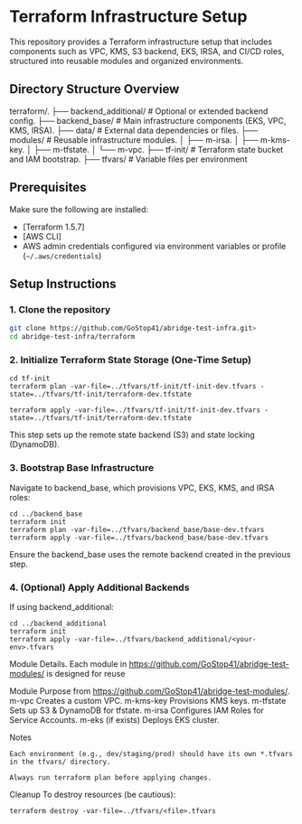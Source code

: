 # Terraform Infrastructure Setup

This repository provides a Terraform infrastructure setup that includes components such as VPC, KMS, S3 backend, EKS, IRSA, and CI/CD roles, structured into reusable modules and organized environments.

## Directory Structure Overview

terraform/. 
├── backend_additional/ # Optional or extended backend config. 
├── backend_base/ # Main infrastructure components (EKS, VPC, KMS, IRSA). 
├── data/ # External data dependencies or files. 
├── modules/ # Reusable infrastructure modules. 
│ ├── m-irsa. 
│ ├── m-kms-key. 
│ ├── m-tfstate. 
│ └── m-vpc. 
├── tf-init/ # Terraform state bucket and IAM bootstrap. 
├── tfvars/ # Variable files per environment  

## Prerequisites

Make sure the following are installed:

- [Terraform 1.5.7]
- [AWS CLI]
- AWS admin credentials configured via environment variables or profile (`~/.aws/credentials`)


## Setup Instructions

### 1. Clone the repository

```bash
git clone https://github.com/GoStop41/abridge-test-infra.git>
cd abridge-test-infra/terraform
```

### 2. Initialize Terraform State Storage (One-Time Setup)
```
cd tf-init
terraform plan -var-file=../tfvars/tf-init/tf-init-dev.tfvars -state=../tfvars/tf-init/terraform-dev.tfstate

terraform apply -var-file=../tfvars/tf-init/tf-init-dev.tfvars -state=../tfvars/tf-init/terraform-dev.tfstate
```

This step sets up the remote state backend (S3) and state locking (DynamoDB).

### 3. Bootstrap Base Infrastructure
Navigate to backend_base, which provisions VPC, EKS, KMS, and IRSA roles:
```
cd ../backend_base
terraform init
terraform plan -var-file=../tfvars/backend_base/base-dev.tfvars
terraform apply -var-file=../tfvars/backend_base/base-dev.tfvars
```

Ensure the backend_base uses the remote backend created in the previous step.

### 4. (Optional) Apply Additional Backends
If using backend_additional:
```
cd ../backend_additional
terraform init
terraform apply -var-file=../tfvars/backend_additional/<your-env>.tfvars
```

Module Details. 
Each module in https://github.com/GoStop41/abridge-test-modules/ is designed for reuse

Module  Purpose from https://github.com/GoStop41/abridge-test-modules/. 
m-vpc   Creates a custom VPC. 
m-kms-key   Provisions KMS keys. 
m-tfstate   Sets up S3 & DynamoDB for tfstate. 
m-irsa  Configures IAM Roles for Service Accounts. 
m-eks   (if exists) Deploys EKS cluster. 


Notes
```
Each environment (e.g., dev/staging/prod) should have its own *.tfvars in the tfvars/ directory.

Always run terraform plan before applying changes.
```

Cleanup
To destroy resources (be cautious):
```
terraform destroy -var-file=../tfvars/<file>.tfvars
```
